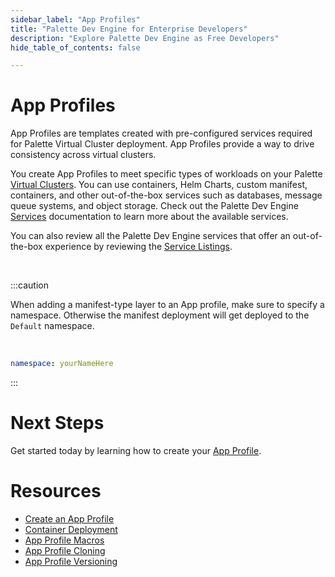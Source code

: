 ```yaml
---
sidebar_label: "App Profiles"
title: "Palette Dev Engine for Enterprise Developers"
description: "Explore Palette Dev Engine as Free Developers"
hide_table_of_contents: false

---
```







# App Profiles

App Profiles are templates created with pre-configured services required for Palette Virtual Cluster deployment. App Profiles provide a way to drive consistency across virtual clusters. 

You create App Profiles to meet specific types of workloads on your Palette [Virtual Clusters](/devx/palette-virtual-clusters). You can use containers, Helm Charts, custom manifest, containers, and other out-of-the-box services such as databases, message queue systems, and object storage. Check out the Palette Dev Engine [Services](/devx/app-profile/services) documentation to learn more about the available services.  

You can also review all the Palette Dev Engine services that offer an out-of-the-box experience by reviewing the [Service Listings](/devx/app-profile/services).


<br />

:::caution

When adding a manifest-type layer to an App profile, make sure to specify a namespace. Otherwise the manifest deployment will get deployed to the `Default` namespace.

<br />

```yaml
namespace: yourNameHere
```
:::

# Next Steps

Get started today by learning how to create your [App Profile](/devx/app-profile/create-app-profile).

# Resources
- [Create an App Profile](/devx/app-profile/create-app-profile)
- [Container Deployment](/devx/app-profile/container-deployment)
- [App Profile Macros](/devx/app-profile/app-profile-macros)
- [App Profile Cloning](/devx/app-profile/app-profile-cloning)
- [App Profile Versioning](/devx/app-profile/versioning-app-profile)

